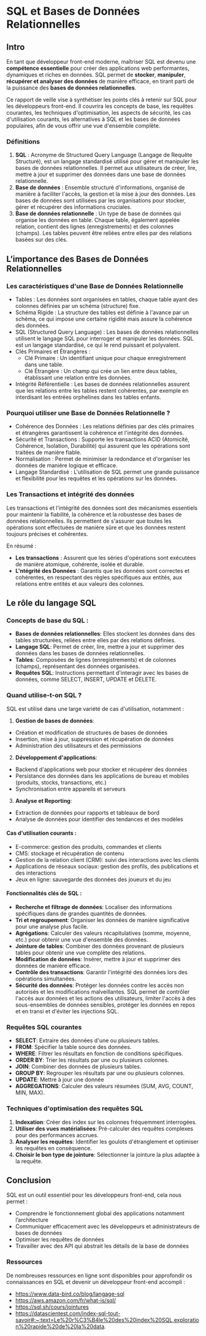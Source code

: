 # SQL et Bases de Données Relationnelles

## Intro
En tant que développeur front-end moderne, maîtriser SQL est devenu une **compétence essentielle** pour créer des applications web performantes, dynamiques et riches en données. SQL permet de **stocker**, **manipuler**, **récupérer et analyser des données** de manière efficace, en tirant parti de la puissance des **bases de données relationnelles**.

Ce rapport de veille vise à synthétiser les points clés à retenir sur SQL pour les développeurs front-end.  Il couvrira les concepts de base, les requêtes courantes, les techniques d'optimisation, les aspects de sécurité, les cas d'utilisation courants, les alternatives à SQL et les bases de données populaires, afin de vous offrir une vue d'ensemble complète.

### Définitions
1. **SQL** : Acronyme de Structured Query Language (Langage de Requête Structuré), est un langage standardisé utilisé pour gérer et manipuler les bases de données relationnelles. Il permet aux utilisateurs de créer, lire, mettre à jour et supprimer des données dans une base de données relationnelle.
2. **Base de données** : Ensemble structuré d'informations, organisé de manière à faciliter l'accès, la gestion et la mise à jour des données. Les bases de données sont utilisées par les organisations pour stocker, gérer et récupérer des informations cruciales.
3. **Base de données relationnelle** : Un type de base de données qui organise les données en table. Chaque table, également appelée relation, contient des lignes (enregistrements) et des colonnes (champs). Les tables peuvent être reliées entre elles par des relations basées sur des clés.

## L’importance des Bases de Données Relationnelles

### Les caractéristiques d'une Base de Données Relationnelle
- Tables : Les données sont organisées en tables, chaque table ayant des colonnes définies par un schéma (structure) fixe.
- Schéma Rigide : La structure des tables est définie à l'avance par un schéma, ce qui impose une certaine rigidité mais assure la cohérence des données.
- SQL (Structured Query Language) : Les bases de données relationnelles utilisent le langage SQL pour interroger et manipuler les données. SQL est un langage standardisé, ce qui le rend puissant et polyvalent.
- Clés Primaires et Étrangères :
  - Clé Primaire : Un identifiant unique pour chaque enregistrement dans une table.
  - Clé Étrangère : Un champ qui crée un lien entre deux tables, établissant une relation entre les données.
- Intégrité Référentielle : Les bases de données relationnelles assurent que les relations entre les tables restent cohérentes, par exemple en interdisant les entrées orphelines dans les tables enfants.

### Pourquoi utiliser une Base de Données Relationnelle ?
- Cohérence des Données : Les relations définies par des clés primaires et étrangères garantissent la cohérence et l'intégrité des données.
- Sécurité et Transactions : Supporte les transactions ACID (Atomicité, Cohérence, Isolation, Durabilité) qui assurent que les opérations sont traitées de manière fiable.
- Normalisation : Permet de minimiser la redondance et d'organiser les données de manière logique et efficace.
- Langage Standardisé : L'utilisation de SQL permet une grande puissance et flexibilité pour les requêtes et les opérations sur les données.

### Les Transactions et intégrité des données
Les transactions et l'intégrité des données sont des mécanismes essentiels pour maintenir la fiabilité, la cohérence et la robustesse des bases de données relationnelles. Ils permettent de s'assurer que toutes les opérations sont effectuées de manière sûre et que les données restent toujours précises et cohérentes.

En résumé : 
- **Les transactions** : Assurent que les séries d'opérations sont exécutées de manière atomique, cohérente, isolée et durable.
- **L'ntégrité des Données** : Garantis que les données sont correctes et cohérentes, en respectant des règles spécifiques aux entités, aux relations entre entités et aux valeurs des colonnes.

## Le rôle du langage SQL

### Concepts de base du SQL :
- **Bases de données relationnelles**: Elles stockent les données dans des tables structurées, reliées entre elles par des relations définies.
- **Langage SQL**: Permet de créer, lire, mettre à jour et supprimer des données dans les bases de données relationnelles.
- **Tables**: Composées de lignes (enregistrements) et de colonnes (champs), représentant des données organisées.
- **Requêtes SQL**: Instructions permettant d'interagir avec les bases de données, comme SELECT, INSERT, UPDATE et DELETE.

### Quand utilise-t-on SQL ?
SQL est utilisé dans une large variété de cas d'utilisation, notamment :

1. **Gestion de bases de données**:
- Création et modification de structures de bases de données
- Insertion, mise à jour, suppression et récupération de données
- Administration des utilisateurs et des permissions

2. **Développement d'applications**:
- Backend d'applications web pour stocker et récupérer des données
- Persistance des données dans les applications de bureau et mobiles (produits, stocks, transactions, etc.)
- Synchronisation entre appareils et serveurs

3. **Analyse et Reporting**:
- Extraction de données pour rapports et tableaux de bord
- Analyse de données pour identifier des tendances et des modèles

#### Cas d'utilisation courants :
- E-commerce: gestion des produits, commandes et clients
- CMS: stockage et récupération de contenu
- Gestion de la relation client (CRM): suivi des interactions avec les clients
- Applications de réseaux sociaux: gestion des profils, des publications et des interactions
- Jeux en ligne: sauvegarde des données des joueurs et du jeu

#### Fonctionnalités clés de SQL :
- **Recherche et filtrage de données**: Localiser des informations spécifiques dans de grandes quantités de données.
- **Tri et regroupement**: Organiser les données de manière significative pour une analyse plus facile.
- **Agrégations**: Calculer des valeurs récapitulatives (somme, moyenne, etc.) pour obtenir une vue d'ensemble des données.
- **Jointure de tables**: Combiner des données provenant de plusieurs tables pour obtenir une vue complète des relations.
- **Modification de données**: Insérer, mettre à jour et supprimer des données de manière efficace.
- **Contrôle des transactions**: Garantir l'intégrité des données lors des opérations simultanées.
- **Sécurité des données**: Protéger les données contre les accès non autorisés et les modifications malveillantes. SQL permet de contrôler l'accès aux données et les actions des utilisateurs, limiter l'accès à des sous-ensembles de données sensibles, protéger les données en repos et en transi et d'éviter les injections SQL.

### Requêtes SQL courantes
- **SELECT**: Extraire des données d'une ou plusieurs tables.
- **FROM**: Spécifier la table source des données.
- **WHERE**: Filtrer les résultats en fonction de conditions spécifiques.
- **ORDER BY**: Trier les résultats par une ou plusieurs colonnes.
- **JOIN**: Combiner des données de plusieurs tables.
- **GROUP BY**: Regrouper les résultats par une ou plusieurs colonnes.
- **UPDATE**: Mettre à jour une donnée
- **AGGREGATIONS**: Calculer des valeurs résumées (SUM, AVG, COUNT, MIN, MAX).

### Techniques d'optimisation des requêtes SQL
1. **Indexation**: Créer des index sur les colonnes fréquemment interrogées.
2. **Utiliser des vues matérialisées**: Pré-calculer des requêtes complexes pour des performances accrues.
3. **Analyser les requêtes**: Identifier les goulots d'étranglement et optimiser les requêtes en conséquence.
4. **Choisir le bon type de jointure**: Sélectionner la jointure la plus adaptée à la requête.


## Conclusion
SQL est un outil essentiel pour les développeurs front-end, cela nous permet : 
- Comprendre le fonctionnement global des applications notamment l’architecture
- Communiquer efficacement avec les développeurs et administrateurs de bases de données
- Optimiser les requêtes de données
- Travailler avec des API qui abstrait les détails de la base de données


### Ressources
De nombreuses ressources en ligne sont disponibles pour approfondir os connaissances en SQL et devenir un développeur front-end accompli : 
- https://www.data-bird.co/blog/langage-sql
- https://aws.amazon.com/fr/what-is/sql/
- https://sql.sh/cours/jointures
- https://datascientest.com/index-sql-tout-savoir#:~:text=Le%20r%C3%B4le%20des%20index%20SQL,exploration%20rapide%20de%20la%20data.
